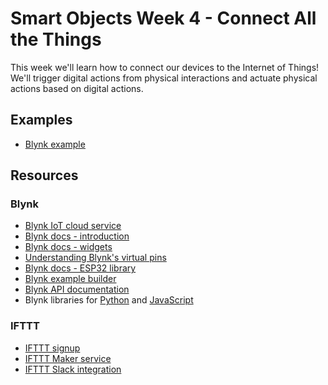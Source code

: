 
# Smart Objects Week 4 - Connect All the Things

This week we'll learn how to connect our devices to the Internet of Things!
We'll trigger digital actions from physical interactions and actuate physical actions based on digital actions.


## Examples 
- [Blynk example](https://github.com/BarakChamo/SVA-Smart-Objects/tree/main/w4-connect-all-the-things/1-basic-blynk_)

## Resources
### Blynk
- [Blynk IoT cloud service]()
- [Blynk docs - introduction](http://docs.blynk.cc/)
- [Blynk docs - widgets](http://docs.blynk.cc/#widgets)
- [Understanding Blynk's virtual pins](http://help.blynk.cc/en/articles/512061-what-is-virtual-pins)
- [Blynk docs - ESP32 library](http://docs.blynk.cc/#blynk-firmware)
- [Blynk example builder](https://examples.blynk.cc/?board=ESP8266&shield=ESP8266%20WiFi&example=Widgets%2FTerminal)
- [Blynk API documentation](https://blynkapi.docs.apiary.io/#reference)
- Blynk libraries for [Python](https://github.com/blynkkk/lib-python) and [JavaScript](https://github.com/vshymanskyy/blynk-library-js)

### IFTTT
- [IFTTT signup](https://ifttt.com/join)
- [IFTTT Maker service](https://ifttt.com/maker_webhooks)
- [IFTTT Slack integration](https://ifttt.com/slack)
